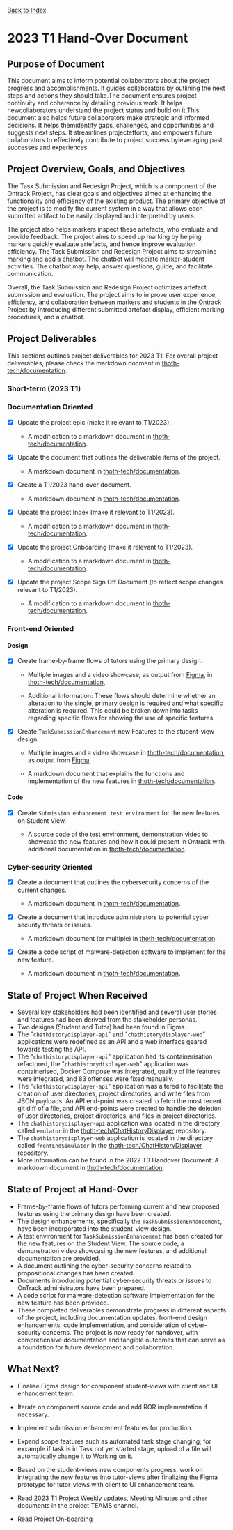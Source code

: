 [Back to Index](Index.md)

# 2023 T1 Hand-Over Document

## Purpose of Document

This document aims to inform potential collaborators about the project progress and accomplishments.
It guides collaborators by outlining the next steps and actions they should take.The document
ensures project continuity and coherence by detailing previous work. It helps newcollaborators
understand the project status and build on it.This document also helps future collaborators make
strategic and informed decisions. It helps themidentify gaps, challenges, and opportunities and
suggests next steps. It streamlines projectefforts, and empowers future collaborators to effectively
contribute to project success byleveraging past successes and experiences.

## Project Overview, Goals, and Objectives

The Task Submission and Redesign Project, which is a component of the Ontrack Project, has clear
goals and objectives aimed at enhancing the functionality and efficiency of the existing product.
The primary objective of the project is to modify the current system in a way that allows each
submitted artifact to be easily displayed and interpreted by users.

The project also helps markers inspect these artefacts, who evaluate and provide feedback. The
project aims to speed up marking by helping markers quickly evaluate artefacts, and hence improve
evaluation efficiency. The Task Submission and Redesign Project aims to streamline marking and add a
chatbot. The chatbot will mediate marker-student activities. The chatbot may help, answer questions,
guide, and facilitate communication.

Overall, the Task Submission and Redesign Project optimizes artefact submission and evaluation. The
project aims to improve user experience, efficiency, and collaboration between markers and students
in the Ontrack Project by introducing different submitted artefact display, efficient marking
procedures, and a chatbot.

## Project Deliverables

This sections outlines project deliverables for 2023 T1. For overall project deliverables, please
check the markdown docment in
[thoth-tech/documentation](https://github.com/thoth-tech/documentation/blob/main/docs/OnTrack/Task%20Submission%20%26%20Redesign/Deliverables.md).

### Short-term (2023 T1)

### Documentation Oriented

- [x] Update the project epic (make it relevant to T1/2023).

  - A modification to a markdown document in
    [thoth-tech/documentation](https://github.com/thoth-tech/documentation/tree/main/docs/OnTrack/Task%20Submission%20%26%20Redesign).

- [x] Update the document that outlines the deliverable items of the project.

  - A markdown document in
    [thoth-tech/documentation](https://github.com/thoth-tech/documentation/blob/main/docs/OnTrack/Task%20Submission%20%26%20Redesign/Deliverables.md).

- [x] Create a T1/2023 hand-over document.

  - A markdown document in
    [thoth-tech/documentation](https://github.com/thoth-tech/documentation/tree/main/docs/OnTrack/Task%20Submission%20%26%20Redesign).

- [x] Update the project Index (make it relevant to T1/2023).

  - A modification to a markdown document in
    [thoth-tech/documentation](https://github.com/thoth-tech/documentation/tree/main/docs/OnTrack/Task%20Submission%20%26%20Redesign).

- [x] Update the project Onboarding (make it relevant to T1/2023).

  - A modification to a markdown document in
    [thoth-tech/documentation](https://github.com/thoth-tech/documentation/tree/main/docs/OnTrack/Task%20Submission%20%26%20Redesign).

- [x] Update the project Scope Sign Off Document (to reflect scope changes relevant to T1/2023).

  - A modification to a markdown document in
    [thoth-tech/documentation](https://github.com/thoth-tech/documentation/tree/main/docs/OnTrack/Task%20Submission%20%26%20Redesign).

### Front-end Oriented

#### Design

- [x] Create frame-by-frame flows of tutors using the primary design.

  - Multiple images and a video showcase, as output from [Figma](https://www.figma.com/), in
    [thoth-tech/documentation](https://github.com/thoth-tech/documentation/tree/main/docs/OnTrack/Task%20Submission%20%26%20Redesign/design_images),

  - Additional information: These flows should determine whether an alteration to the single,
    primary design is required and what specific alteration is required. This could be broken down
    into tasks regarding specific flows for showing the use of specific features.

- [x] Create `TaskSubmissionEnhancement` new Features to the student-view design.

  - Multiple images and a video showcase in
    [thoth-tech/documentation](https://github.com/thoth-tech/documentation/tree/main/docs/OnTrack/Task%20Submission%20%26%20Redesign/design_images),
    as output from [Figma](https://www.figma.com/).

  - A markdown document that explains the functions and implementation of the new features in
    [thoth-tech/documentation](https://github.com/thoth-tech/documentation/tree/main/docs/OnTrack/Task%20Submission%20%26%20Redesign).

#### Code

- [x] Create `Submission enhancement test environment` for the new features on Student View.

  - A source code of the test environment, demonstration video to showcase the new features and how
    it could present in Ontrack with additional documentation in
    [thoth-tech/documentation](https://github.com/thoth-tech/documentation/tree/main/docs/OnTrack/Task%20Submission%20%26%20Redesign).

### Cyber-security Oriented

- [x] Create a document that outlines the cybersecurity concerns of the current changes.

  - A markdown document in
    [thoth-tech/documentation](https://github.com/thoth-tech/documentation/tree/main/docs/OnTrack/Task%20Submission%20%26%20Redesign).

- [x] Create a document that introduce administrators to potential cyber security threats or issues.

  - A markdown document (or multiple) in
    [thoth-tech/documentation](https://github.com/thoth-tech/documentation/tree/main/docs/OnTrack/Task%20Submission%20%26%20Redesign).

- [x] Create a code script of malware-detection software to implement for the new feature.

  - A markdown document in
    [thoth-tech/documentation](https://github.com/thoth-tech/documentation/tree/main/docs/OnTrack/Task%20Submission%20%26%20Redesign).

## State of Project When Received

- Several key stakeholders had been identified and several user stories and features had been
  derived from the stakeholder personas.
- Two designs (Student and Tutor) had been found in Figma.
- The "`chathistorydisplayer-api`" and "`chathistorydisplayer-web`" applications were redefined as
  an API and a web interface geared towards testing the API.
- The "`chathistorydisplayer-api`" application had its containerisation refactored, the
  "`chathistorydisplayer-web`" application was containerised, Docker Compose was integrated, quality
  of life features were integrated, and 83 offenses were fixed manually.
- The "`chathistorydisplayer-api`" application was altered to facilitate the creation of user
  directories, project directories, and write files from JSON payloads. An API end-point was created
  to fetch the most recent git diff of a file, and API end-points were created to handle the
  deletion of user directories, project directories, and files in project directories.
- The `chathistorydisplayer-api` application was located in the directory called `emulator` in the
  [thoth-tech/ChatHistoryDisplayer](https://github.com/thoth-tech/ChatHistoryDisplayer) repository.
- The `chathistorydisplayer-web` application is located in the directory called `frontEndSimulator`
  in the [thoth-tech/ChatHistoryDisplayer](https://github.com/thoth-tech/ChatHistoryDisplayer)
  repository.
- More information can be found in the 2022 T3 Handover Document: A markdown document in
  [thoth-tech/documentation](https://github.com/thoth-tech/documentation/tree/main/docs/OnTrack/Task%20Submission%20%26%20Redesign).

## State of Project at Hand-Over

- Frame-by-frame flows of tutors performing current and new proposed features using the primary
  design have been created.
- The design enhancements, specifically the `TaskSubmissionEnhancement`, have been incorporated into
  the student-view design.
- A test environment for `TaskSubmissionEnhancement` has been created for the new features on the
  Student View. The source code, a demonstration video showcasing the new features, and additional
  documentation are provided.
- A document outlining the cyber-security concerns related to propositional changes has been
  created.
- Documents introducing potential cyber-security threats or issues to OnTrack administrators have
  been prepared.
- A code script for malware-detection software implementation for the new feature has been provided.
- These completed deliverables demonstrate progress in different aspects of the project, including
  documentation updates, front-end design enhancements, code implementation, and consideration of
  cyber-security concerns. The project is now ready for handover, with comprehensive documentation
  and tangible outcomes that can serve as a foundation for future development and collaboration.

## What Next?

- Finalise Figma design for component student-views with client and UI enhancement team.
- Iterate on component source code and add ROR implementation if necessary.
- Implement submission enhancement features for production.
- Expand scope features such as automated task stage changing; for exxample if task is in Task not
  yet started stage, upload of a file will automatically change it to Working on it.
- Based on the student-views new components progress, work on integrating the new features into
  tutor-views after finalizing the Figma prototype for tutor-views with client to UI enhancement
  team.
- Read 2023 T1 Project Weekly updates, Meeting Minutes and other documents in the project TEAMS
  channel.

- Read [Project On-boarding](Project-On-Boarding.md)
